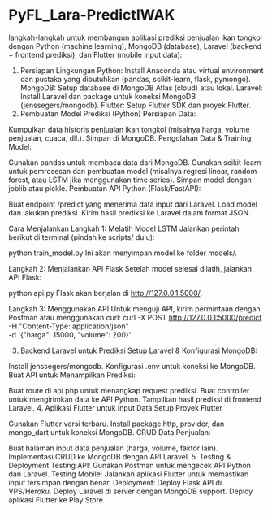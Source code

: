 # PyFL_Lara-PredictIWAK
langkah-langkah untuk membangun aplikasi prediksi penjualan ikan tongkol dengan Python (machine learning), MongoDB (database), Laravel (backend + frontend prediksi), dan Flutter (mobile input data):
1. Persiapan Lingkungan
Python: Install Anaconda atau virtual environment dan pustaka yang dibutuhkan (pandas, scikit-learn, flask, pymongo).
MongoDB: Setup database di MongoDB Atlas (cloud) atau lokal.
Laravel: Install Laravel dan package untuk koneksi MongoDB (jenssegers/mongodb).
Flutter: Setup Flutter SDK dan proyek Flutter.
2. Pembuatan Model Prediksi (Python)
Persiapan Data:

Kumpulkan data historis penjualan ikan tongkol (misalnya harga, volume penjualan, cuaca, dll.).
Simpan di MongoDB.
Pengolahan Data & Training Model:

Gunakan pandas untuk membaca data dari MongoDB.
Gunakan scikit-learn untuk pemrosesan dan pembuatan model (misalnya regresi linear, random forest, atau LSTM jika menggunakan time series).
Simpan model dengan joblib atau pickle.
Pembuatan API Python (Flask/FastAPI):

Buat endpoint /predict yang menerima data input dari Laravel.
Load model dan lakukan prediksi.
Kirim hasil prediksi ke Laravel dalam format JSON.

Cara Menjalankan
Langkah 1: Melatih Model LSTM
Jalankan perintah berikut di terminal (pindah ke scripts/ dulu):

python train_model.py
Ini akan menyimpan model ke folder models/.

Langkah 2: Menjalankan API Flask
Setelah model selesai dilatih, jalankan API Flask:

python api.py
Flask akan berjalan di http://127.0.0.1:5000/.

Langkah 3: Menggunakan API
Untuk menguji API, kirim permintaan dengan Postman atau menggunakan curl:
curl -X POST http://127.0.0.1:5000/predict \
     -H "Content-Type: application/json" \
     -d '{"harga": 15000, "volume": 200}'

3. Backend Laravel untuk Prediksi
Setup Laravel & Konfigurasi MongoDB:

Install jenssegers/mongodb.
Konfigurasi .env untuk koneksi ke MongoDB.
Buat API untuk Menampilkan Prediksi:

Buat route di api.php untuk menangkap request prediksi.
Buat controller untuk mengirimkan data ke API Python.
Tampilkan hasil prediksi di frontend Laravel.
4. Aplikasi Flutter untuk Input Data
Setup Proyek Flutter

Gunakan Flutter versi terbaru.
Install package http, provider, dan mongo_dart untuk koneksi MongoDB.
CRUD Data Penjualan:

Buat halaman input data penjualan (harga, volume, faktor lain).
Implementasi CRUD ke MongoDB dengan API Laravel.
5. Testing & Deployment
Testing API: Gunakan Postman untuk mengecek API Python dan Laravel.
Testing Mobile: Jalankan aplikasi Flutter untuk memastikan input tersimpan dengan benar.
Deployment:
Deploy Flask API di VPS/Heroku.
Deploy Laravel di server dengan MongoDB support.
Deploy aplikasi Flutter ke Play Store.
